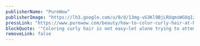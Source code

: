 ```yaml
---
publisherName: "PureWow"
publisherImage: "https://lh3.google.com/u/0/d/13mg-vG3Kl9BjLRUqmsWGUqIzhjSWfk_c"
pressLink: "https://www.purewow.com/beauty/how-to-color-curly-hair-at-home"
blockQuote: '"Coloring curly hair is not easy—let alone trying to attempt it outside of a salon. Sai De Silva, the voice behind lifestyle blog Scout the City, knows this firsthand (thanks to an alarming mishap that turned her gorgeous hair…orange). But that’s because she wasn’t using the NEW Clairol Nice’n Easy."'
removeLink: false
---
```

